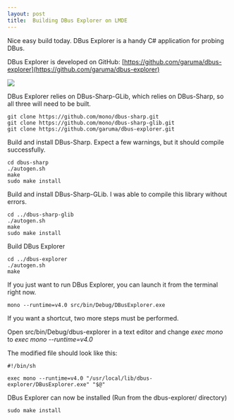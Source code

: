 ```yaml
---
layout: post
title:  Building DBus Explorer on LMDE 
---
```

Nice easy build today. DBus Explorer is a handy C# application for probing DBus.

DBus Explorer is developed on GitHub: [https://github.com/garuma/dbus-explorer](https://github.com/garuma/dbus-explorer)

![][0]

DBus Explorer relies on DBus-Sharp-GLib, which relies on DBus-Sharp, so all three will need to be built.

	git clone https://github.com/mono/dbus-sharp.git
	git clone https://github.com/mono/dbus-sharp-glib.git
	git clone https://github.com/garuma/dbus-explorer.git 


Build and install DBus-Sharp. Expect a few warnings, but it should compile successfully.

	cd dbus-sharp
	./autogen.sh
	make
	sudo make install


Build and install DBus-Sharp-GLib. I was able to compile this library without errors.

	cd ../dbus-sharp-glib
	./autogen.sh
	make
	sudo make install


Build DBus Explorer

	cd ../dbus-explorer
	./autogen.sh
	make


If you just want to run DBus Explorer, you can launch it from the terminal right now.

	mono --runtime=v4.0 src/bin/Debug/DBusExplorer.exe


If you want a shortcut, two more steps must be performed.

Open src/bin/Debug/dbus-explorer in a text editor and change *exec mono* to *exec mono --runtime=v4.0*

The modified file should look like this:

	#!/bin/sh
	
	exec mono --runtime=v4.0 "/usr/local/lib/dbus-explorer/DBusExplorer.exe" "$@"


DBus Explorer can now be installed (Run from the dbus-explorer/ directory)

	sudo make install

[0]: /images/Screenshot-2012-12-11-23-01-40.png